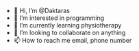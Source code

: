 - 👋 Hi, I’m @Daktaras
- 👀 I’m interested in programming  
- 🌱 I’m currently learning physiotherapy
- 💞️ I’m looking to collaborate on anything
- 📫 How to reach me email, phone number

<!---
Daktaras/Daktaras is a ✨ special ✨ repository because its `README.md` (this file) appears on your GitHub profile.
You can click the Preview link to take a look at your changes.
--->
